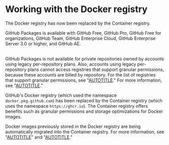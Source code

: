 # Working with the Docker registry

The Docker registry has now been replaced by the Container registry.

GitHub Packages is available with GitHub Free, GitHub Pro, GitHub Free for organizations, GitHub Team, GitHub Enterprise Cloud, GitHub Enterprise Server 3.0 or higher, and GitHub AE.

<br>GitHub Packages is not available for private repositories owned by accounts using legacy per-repository plans. Also, accounts using legacy per-repository plans cannot access registries that support granular permissions, because these accounts are billed by repository. For the list of registries that support granular permissions, see "[AUTOTITLE](/packages/learn-github-packages/about-permissions-for-github-packages#granular-permissions-for-userorganization-scoped-packages)." For more information, see "[AUTOTITLE](/get-started/learning-about-github/githubs-plans)."

GitHub's Docker registry (which used the namespace `docker.pkg.github.com`) has been replaced by the Container registry (which uses the namespace `https://ghcr.io`). The Container registry offers benefits such as granular permissions and storage optimizations for Docker images.

Docker images previously stored in the Docker registry are being automatically migrated into the Container registry. For more information, see "[AUTOTITLE](/packages/working-with-a-github-packages-registry/migrating-to-the-container-registry-from-the-docker-registry)" and "[AUTOTITLE](/packages/working-with-a-github-packages-registry/working-with-the-container-registry)."

